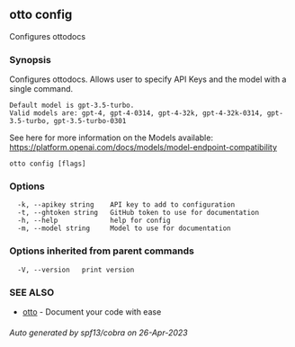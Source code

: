 ## otto config

Configures ottodocs

### Synopsis

Configures ottodocs. Allows user to specify API Keys and the model with a single command.

	Default model is gpt-3.5-turbo.
	Valid models are: gpt-4, gpt-4-0314, gpt-4-32k, gpt-4-32k-0314, gpt-3.5-turbo, gpt-3.5-turbo-0301
See here for more information on the Models available: https://platform.openai.com/docs/models/model-endpoint-compatibility	


```
otto config [flags]
```

### Options

```
  -k, --apikey string    API key to add to configuration
  -t, --ghtoken string   GitHub token to use for documentation
  -h, --help             help for config
  -m, --model string     Model to use for documentation
```

### Options inherited from parent commands

```
  -V, --version   print version
```

### SEE ALSO

* [otto](otto.md)	 - Document your code with ease

###### Auto generated by spf13/cobra on 26-Apr-2023
